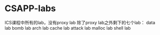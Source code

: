 # CSAPP-labs
ICS课程中所有的lab，没有proxy lab
除了proxy lab之外剩下的七个lab：
data lab
bomb lab
arch lab
cache lab
attack lab
malloc lab
shell lab
